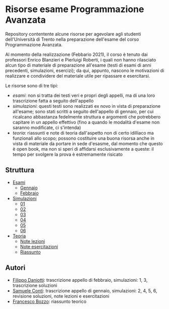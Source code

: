 # Risorse esame Programmazione Avanzata
Repository contentente alcune risorse per agevolare agli studenti dell'Università di Trento nella preparazione dell'esame del corso Programmazione Avanzata.

Al momento della realizzazione (Febbario 2021), il corso è tenuto dai professori Enrico Blanzieri e Pierluigi Roberti, i quali non hanno rilasciato alcun tipo di materiale di preparazione all'esame (testi di esami di anni precedenti, simulazioni, esercizi); da qui, appunto, nascono le motivazioni di realizzare e condividere del materiale utile per ripassare e esercitarsi.

Le risorse sono di tre tipi:
* _esami_: non si tratta dei testi veri e propri degli appelli, ma di una loro trascrizione fatta a seguito dell'appello
* _simulazioni_: questi testi sono realizzati ex novo in vista di preparazione all'esame; sono stati scritti a seguito dell'appello di gennaio, per cui ricalcano abbastanza fedelmente struttura e argomenti che potrebbero capitare in un appello effettivo (fino a quando le modalità d'esame non saranno modificate, ci s'intenda)
* _teoria_: riassunti e note di teoria dall'aspetto non di certo idilliaco ma funzionali allo scopo; possono costituire una buona risorsa anche in vista di materiale da portare in sede d'esasme, dal momento che questo è open book, ma non si speri di affidarsi esclusivamente a queste: il tempo per svolgere la prova è estremamente risicato

## Struttura
* [Esami](https://github.com/filippodaniotti/Simulazioni-PrAva/tree/master/Esami)
  * [Gennaio](https://github.com/filippodaniotti/Simulazioni-PrAva/tree/master/Esami/2021-01-13)
  * [Febbraio](https://github.com/filippodaniotti/Simulazioni-PrAva/tree/master/Esami/2021-02-10)
* [Simulazioni](https://github.com/filippodaniotti/Simulazioni-PrAva/tree/master/Simulazioni)
  * [01](https://github.com/filippodaniotti/Simulazioni-PrAva/tree/master/Simulazioni/01)
  * [02](https://github.com/filippodaniotti/Simulazioni-PrAva/tree/master/Simulazioni/02)
  * [03](https://github.com/filippodaniotti/Simulazioni-PrAva/tree/master/Simulazioni/03)
  * [04](https://github.com/filippodaniotti/Simulazioni-PrAva/tree/master/Simulazioni/04)
  * [05](https://github.com/filippodaniotti/Simulazioni-PrAva/tree/master/Simulazioni/05)
  * [06](https://github.com/filippodaniotti/Simulazioni-PrAva/tree/master/Simulazioni/06)
* [Teoria](https://github.com/filippodaniotti/Simulazioni-PrAva/tree/master/Teoria)
  * [Note lezioni](https://samaretas.github.io/linkedNotes/programming_languages/C++/Note%20lezioni.pdf)  
  * [Note esercitazioni](https://samaretas.github.io/linkedNotes/programming_languages/C++/Note%20esercitazioni.pdf)  
  * [Riassunto](https://github.com/filippodaniotti/Simulazioni-PrAva/tree/master/Teoria)

## Autori
* [Filippo Daniotti](https://www.github.com/filippodaniotti): trascrizione appello di febbraio, simulazioni: 1, 3, trascrizione soluzioni
* [Samuele Conti](https://www.github.com/samaretas): trascrizione appello di gennaio, simulazioni: 2, 4, 5, 6, revisione soluzioni, note lezioni e esercitazioni
* [Francesco Bozzo](https://www.github.com/FrancescoBozzo): riassunto teorico